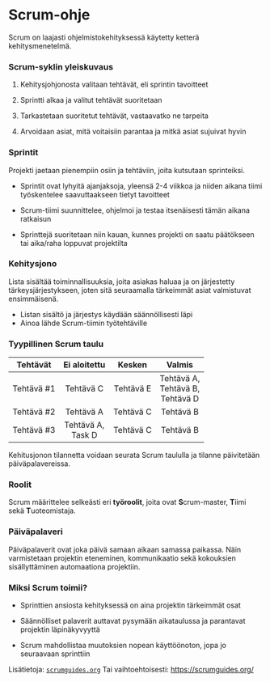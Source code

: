 # Scrum-ohje
Scrum on laajasti ohjelmistokehityksessä käytetty ketterä kehitysmenetelmä.

### Scrum-syklin yleiskuvaus

1. Kehitysjohjonosta valitaan tehtävät, eli sprintin tavoitteet

2. Sprintti alkaa ja valitut tehtävät suoritetaan

3. Tarkastetaan suoritetut tehtävät, vastaavatko ne tarpeita

4. Arvoidaan asiat, mitä voitaisiin parantaa ja mitkä asiat sujuivat hyvin

### Sprintit
Projekti jaetaan pienempiin osiin ja tehtäviin, joita kutsutaan sprinteiksi. 

- Sprintit ovat lyhyitä ajanjaksoja, yleensä 2-4 viikkoa ja niiden aikana tiimi työskentelee saavuttaakseen tietyt tavoitteet

- Scrum-tiimi suunnittelee, ohjelmoi ja testaa itsenäisesti tämän aikana ratkaisun

- Sprinttejä suoritetaan niin kauan, kunnes projekti on saatu päätökseen tai aika/raha loppuvat projektilta


### Kehitysjono
Lista sisältää toiminnallisuuksia, joita asiakas haluaa ja on järjestetty tärkeysjärjestykseen, joten sitä seuraamalla tärkeimmät asiat valmistuvat ensimmäisenä.
- Listan sisältö ja järjestys käydään säännöllisesti läpi
- Ainoa lähde Scrum-tiimin työtehtäville

### Tyypillinen Scrum taulu
| Tehtävät   | Ei aloitettu         | Kesken        |Valmis                         |
|:----------:|:--------------------:|:-------------:|:-----------------------------:|
| Tehtävä #1 |Tehtävä C             |Tehtävä E      |Tehtävä A, <br>Tehtävä B,<br>Tehtävä D
| Tehtävä #2 |Tehtävä A             |Tehtävä C      |Tehtävä B
| Tehtävä #3 |Tehtävä A,<br>Task D  |Tehtävä C      |Tehtävä B

Kehitusjonon tilannetta voidaan seurata Scrum taululla ja tilanne päivitetään päiväpalavereissa.

### Roolit
Scrum määrittelee selkeästi eri __työroolit__, joita ovat 
**S**crum-master, **T**iimi sekä **T**uoteomistaja.

### Päiväpalaveri
Päiväpalaverit ovat joka päivä samaan aikaan samassa paikassa. Näin varmistetaan projektin eteneminen, kommunikaatio sekä kokouksien sisällyttäminen automaationa projektiin.

### Miksi Scrum toimii?
- Sprinttien ansiosta kehityksessä on aina projektin tärkeimmät osat

- Säännölliset palaverit auttavat pysymään aikataulussa ja parantavat projektin läpinäkyvyyttä

- Scrum mahdollistaa muutoksien nopean käyttöönoton, jopa jo seuraavaan sprinttiin


Lisätietoja: [`scrumguides.org`](https://scrumguides.org/)
Tai vaihtoehtoisesti: https://scrumguides.org/